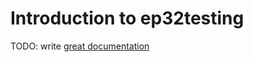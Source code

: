 # Introduction to ep32testing

TODO: write [great documentation](http://jacobian.org/writing/what-to-write/)
